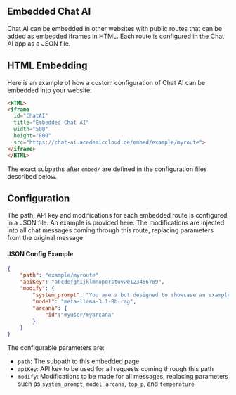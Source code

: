 ## Embedded Chat AI

Chat AI can be embedded in other websites with public routes that can be added as embedded iframes in HTML. Each route is configured in the Chat AI app as a JSON file.

## HTML Embedding

Here is an example of how a custom configuration of Chat AI can be embedded into your website:

```html
<HTML>
<iframe 
  id="ChatAI"
  title="Embedded Chat AI"
  width="500"
  height="800"
  src="https://chat-ai.academiccloud.de/embed/example/myroute">
</iframe>
</HTML>
```

The exact subpaths after `embed/` are defined in the configuration files described below.

## Configuration

The path, API key and modifications for each embedded route is configured in a JSON file. An example is provided here. The modifications are injected into all chat messages coming through this route, replacing parameters from the original message.

#### JSON Config Example

```json
{
    "path": "example/myroute",
    "apiKey": "abcdefghijklmnopqrstuvw0123456789",
    "modify": {
        "system_prompt": "You are a bot designed to showcase an example of an embedded Chat AI webpage. When responding to the user, always remember that this is an example of an embedded webpage",
        "model": "meta-llama-3.1-8b-rag",
        "arcana": {
            "id":"myuser/myarcana"
        }
    }
}
```

The configurable parameters are:
- `path`: The subpath to this embedded page
- `apiKey`: API key to be used for all requests coming through this path
- `modify`: Modifications to be made for all messages, replacing parameters such as `system_prompt`, `model`, `arcana`, `top_p`, and `temperature`


